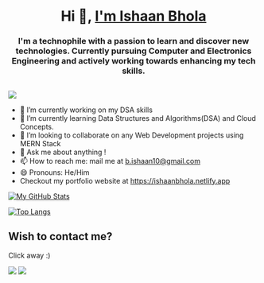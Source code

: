 <h1 align="center">Hi 👋, <a href="https://ishaanbhola.netlify.app" target="_blank" >I'm Ishaan Bhola</a></h1>
<h3 align=center>I'm a technophile with a passion to learn and discover new technologies. Currently pursuing Computer and Electronics Engineering and actively working towards enhancing my tech skills.</h3>

##

![](https://komarev.com/ghpvc/?username=ishaan-10)


- 🔭 I’m currently working on my DSA skills
- 🌱 I’m currently learning Data Structures and Algorithms(DSA) and Cloud Concepts.
- 👯 I’m looking to collaborate on any Web Development projects using MERN Stack
- 💬 Ask me about anything !
- 📫 How to reach me: mail me at b.ishaan10@gmail.com
- 😄 Pronouns: He/Him
- Checkout my portfolio website at https://ishaanbhola.netlify.app


[![My GitHub Stats](https://github-readme-stats.vercel.app/api/?username=ishaan-10&count_private=true&theme=tokyonight&showicons=true&include_all_commits=true&count_private=true&hide=issues)]()

[![Top Langs](https://github-readme-stats.vercel.app/api/top-langs/?username=ishaan-10&layout=compact&theme=tokyonight)](https://github.com/anuraghazra/github-readme-stats)


## Wish to contact me?

Click away :)

<a href="https://www.linkedin.com/in/ishaan-bhola/"><img src="https://img.icons8.com/fluency/48/000000/linkedin.png"/></a>
<a href="mailto:b.ishaan10@gmail.com"><img src="https://img.icons8.com/fluency/48/000000/apple-mail.png"/></a>
<!-- <a href="https://www.instagram.com/ishaan.10_/"><img src="https://img.icons8.com/fluency/48/000000/instagram-new.png"/></a>
<a href="https://twitter.com/Ishaan10_/"><img src="https://img.icons8.com/color/48/000000/twitter--v1.png"/></a> -->
